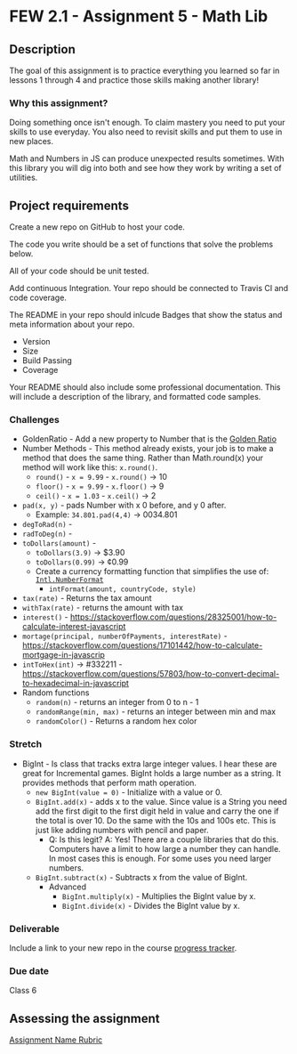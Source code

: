 # FEW 2.1 - Assignment 5 - Math Lib

## Description 

The goal of this assignment is to practice everything you learned so far in lessons 1 through 4 and practice those skills making another library! 

### Why this assignment?

Doing something once isn't enough. To claim mastery you need to put your skills to use everyday. You also need to revisit skills and put them to use in new places. 

Math and Numbers in JS can produce unexpected results sometimes. With this library you will dig into both and see how they work by writing a set of utilities.

## Project requirements

Create a new repo on GitHub to host your code.

The code you write should be a set of functions that solve the problems below. 

All of your code should be unit tested. 

Add continuous Integration. Your repo should be connected to Travis CI and code coverage. 

The README in your repo should inlcude Badges that show the status and meta information about your repo. 

- Version 
- Size
- Build Passing
- Coverage 

Your README should also include some professional documentation. This will include a description of the library, and formatted code samples. 

### Challenges 

- GoldenRatio - Add a new property to Number that is the [Golden Ratio](https://en.wikipedia.org/wiki/Golden_ratio)
- Number Methods - This method already exists, your job is to make a method that does the same thing. Rather than Math.round(x) your method will work like this: `x.round()`. 
  - `round()` - `x = 9.99` - `x.round()` -> 10  
  - `floor()` - `x = 9.99` - `x.floor()` -> 9
  - `ceil()` - `x = 1.03` - `x.ceil()` -> 2
- `pad(x, y)` - pads Number with x 0 before, and y 0 after. 
  - Example: `34.801.pad(4,4)` -> 0034.801
- `degToRad(n)` - 
- `radToDeg(n)` - 
- `toDollars(amount)` - 
  - `toDollars(3.9)` -> $3.90
  - `toDollars(0.99)` -> ¢0.99
  - Create a currency formatting function that simplifies the use of: [`Intl.NumberFormat`](https://developer.mozilla.org/en-US/docs/Web/JavaScript/Reference/Global_Objects/NumberFormat)
    - `intFormat(amount, countryCode, style)`
- `tax(rate)` - Returns the tax amount
- `withTax(rate)` - returns the amount with tax
- `interest()` - https://stackoverflow.com/questions/28325001/how-to-calculate-interest-javascript
- `mortage(principal, numberOfPayments, interestRate)` - https://stackoverflow.com/questions/17101442/how-to-calculate-mortgage-in-javascrip 
- `intToHex(int)` -> #332211 - https://stackoverflow.com/questions/57803/how-to-convert-decimal-to-hexadecimal-in-javascript
- Random functions 
  - `random(n)` - returns an integer from 0 to n - 1
  - `randomRange(min, max)` - returns an integer between min and max
  - `randomColor()` - Returns a random hex color

### Stretch 

- BigInt - Is class that tracks extra large integer values. I hear these are great for Incremental games. BigInt holds a large number as a string. It provides methods that perform math operation. 
  - `new BigInt(value = 0)` - Initialize with a value or 0. 
  - `BigInt.add(x)` - adds x to the value. Since value is a String you need add the first digit to the first digit held in value and carry the one if the total is over 10. Do the same with the 10s and 100s etc. This is just like adding numbers with pencil and paper.
    - Q: Is this legit? A: Yes! There are a couple libraries that do this. Computers have a limit to how large a number they can handle. In most cases this is enough. For some uses you need larger numbers. 
  - `BigInt.subtract(x)` - Subtracts x from the value of BigInt. 
    - Advanced
      - `BigInt.multiply(x)` - Multiplies the BigInt value by x. 
      - `BigInt.divide(x)` - Divides the BigInt value by x. 

### Deliverable

Include a link to your new repo in the course [progress tracker](https://docs.google.com/spreadsheets/d/1o-43DQx161lJKnmALW6NxnERggGn4lP5GOgCjDXcZBo/edit#gid=1456006823).  

### Due date

Class 6 

## Assessing the assignment

[Assignment Name Rubric](./assignment-5-Math-lib-rubric.md)





